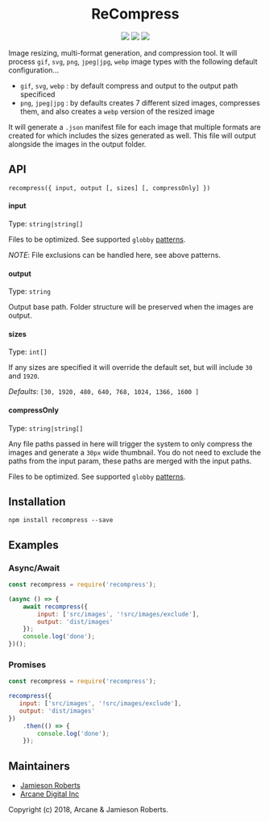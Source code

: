 <h1 align="center">ReCompress</h1>

<p align="center">
    <img src="https://badge.fury.io/js/recompress.svg">
    <img src="https://david-dm.org/ArcaneDigital/ReCompress/status.svg" />
    <img src="https://david-dm.org/ArcaneDigital/ReCompress/dev-status.svg" />
</p> 

Image resizing, multi-format generation, and compression tool. It will process `gif`, `svg`, `png`, `jpeg|jpg`, `webp` image types with the following default configuration...

- `gif`, `svg`, `webp` : by default compress and output to the output path specificed
- `png`, `jpeg|jpg` : by defaults creates 7 different sized images, compresses them, and also creates a `webp` version of the resized image

It will generate a `.json` manifest file for each image that multiple formats are created for which includes the sizes generated as well. This file will output alongside the images in the output folder.

## API
`recompress({
    input,
    output
    [, sizes]
    [, compressOnly]
})`

#### input
Type: `string|string[]`

Files to be optimized. See supported `globby` [patterns](https://github.com/sindresorhus/globby#usage).

_*NOTE*_: File exclusions can be handled here, see above patterns.

#### output
Type: `string`

Output base path. Folder structure will be preserved when the images are output.

#### sizes
Type: `int[]`

If any sizes are specified it will override the default set, but will include `30` and `1920`.

*Defaults*: `[30, 1920, 480, 640, 768, 1024, 1366, 1600 ]`

#### compressOnly
Type: `string|string[]`

Any file paths passed in here will trigger the system to only compress the images and generate a `30px` wide thumbnail. You do not need to exclude the paths from the input param, these paths are merged with the input paths. 

Files to be optimized. See supported `globby` [patterns](https://github.com/sindresorhus/globby#usage).
## Installation
```
npm install recompress --save
```

## Examples
### Async/Await

```javascript
const recompress = require('recompress');

(async () => {
    await recompress({
        input: ['src/images', '!src/images/exclude'],
        output: 'dist/images'
    });
    console.log('done');
})();
```

### Promises

```javascript
const recompress = require('recompress');

recompress({
   input: ['src/images', '!src/images/exclude'],
   output: 'dist/images'
})
    .then(() => {
        console.log('done');
    });
```

## Maintainers

- [Jamieson Roberts](https://github.com/JamiesonRoberts)
- [Arcane Digital Inc](https://github.com/arcanedigital)

Copyright (c) 2018, Arcane & Jamieson Roberts.
